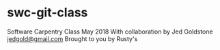# swc-git-class
Software Carpentry Class May 2018
With collaboration by Jed Goldstone <jedgold@gmail.com>
Brought to you by Rusty's
